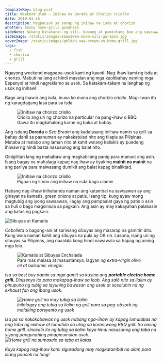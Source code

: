 ```yaml
---
templateKey: blog-post
title: Weekend Ulam — Inihaw na Dorada at Chorizo Criollo
date: 2019-03-26
description: Magpausok sa sarap ng inihaw na isda at chorizo
whetter: Smoky home-grill goodness
sideNote: Sukang binabaran ng sili, bawang at pamintang buo ang sawsawan sa maraming ulam. Ang asim at anghang nito ay kapuwa pangtanggal-suya at pampagana pa nga!
sideImage: /static/images/sawsawan-suka-sili-garapon.jpg
coverImage: /static/images/golden-sea-bream-on-home-grill.jpg
tags:
  - fish
  - chorizo
  - grill
---
```

 
Ngayong weekend magpapa-usok kami ng kaunti. Nag-ihaw kami ng isda at chorizo. Mabuti na lang at hindi maselan ang mga kapitbahay naming mga Espanyol at hindi nagreklamo sa usok. Sa katakam-takam na langhap ng usok ng inihaw!

Bago ang ihawin ang isda, inuna ko muna ang chorizo criollo. Mag-iiwan ito ng karagdagang lasa para sa isda.

<figure>
  <img src="/static/images/grilled-chorizo-criollo.jpg?nf_resize=fit&w=960" alt="Inihaw na chorizo criollo">
  <figcaption>Criollo ang uri ng chorizo na particular na pang-ihaw o BBQ. Gawa ito magkahalong karne ng baka at baboy.</figcaption>
</figure>

Ang isdang **Dorada** o *Sea Bream* ang kadalasang iniihaw namin sa grill sa bahay dahil sa paanuman ay nakakatulad nito ang tilapia sa Pilipinas. Mataba at malabo ang laman nito at kahit walang kaliskis ay puedeng ihiwaw ng hindi basta nasusunog ang balat nito. 

Ginigilitan lang ng mababaw ang magkabilang panig para manuot ang asin. Isang bagay na mahalaga kapag nag ihaw ay tiyaking **mainit na mainit** na ang parilya para maiwasang dumikit ang balat kapag binaliktad.

<figure>
  <img src="/static/images/grilled-sea-bream-on-plate.jpg?nf_resize=fit&w=960" alt="Inihaw na chorizo criollo">
  <figcaption>Pigaan ng limon ang inihaw na isda bago ulamin</figcaption>
</figure>

Habang nag-iihaw inihahanda naman ang katambal na sawsawan ay ang ginayat na kamatis, green onions at patis. Isang tip: kung ayaw mong magtubig ang iyong sawsawan, ilagay ang pampaalat gaya ng patis o asin sa huli o bago magsimula sa pagkain. Ang asin ay may kakayahan palabasin ang katas ng pagkain.

![Sibuyas at Kamatis](/static/images/tomato-green-onion-chopping-board.jpg?nf_resize=fit&w=960)

*Cebolleta* o bagong-ani at sariwang sibuyas ang masarap na gamitin dito. Kung wala naman kahit ang sibuyas na pula ay OK rin. Lasona, isang uri ng sibuyas sa Pilipinas, ang naaalala kong hindi nawawala sa hapag ng aming mga lolo.

<figure>
  <img src="/static/images/tomato-spring-onions-sawsawan.jpg?nf_resize=fit&w=960" alt="Kamatis at Sibuyas Enchalada">
    <figcaption>Para mas malasa at masustansya, lagyan ng <i>extra-virgin olive oil<i> at <i>balsamic vinegar.</i></figcaption>
</figure>

Isa sa *best buy* namin sa mga gamit sa kusina ang **portable electric home grill.** Dinisenyo ito para makapag-ihaw sa loob. Ang saló nito sa ilalim ay pinupuno ng tubig sa layuning bawasan ang usok at sasaluhin na ng exhaust fan ang ibang usok.

<figure>
  <img src="/static/images/home-grill-water-basin.jpg?nf_resize=fit&w=960" alt="Home grill na may tubig sa ilalim">
    <figcaption>Inilalagay ang tubig sa ilalim ng grill para sa pag-absorb ng malaking porsyento ng usok</figcaption>
</figure>

Isa pa sa nakakabawas ng usok habang nga-iihaw ay kapag lumalabas na ang taba ng iniihaw at tumutulo sa uling sa karaniwang BBQ grill. Sa aming home grill, sinasalo ito ng tubig sa ilalim kaya hindi nasusunog ang taba na siyang pangunahing pinagmumulan usok.
<img src="/static/images/home-grill-sea-bream.jpg?nf_resize=fit&w=960" alt="Home grill na sumasalo sa taba at katas">

Kaya kapag nag-ihaw kami siguradong may magkatambal na ulam para isang pausok na lang! 